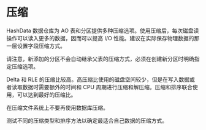 

# 压缩

HashData 数据仓库为 AO 表和分区提供多种压缩选项。使用压缩后，每次磁盘读操作可以读入更多的数据，因而可以提高 I/O 性能。建议在实际保存物理数据的那一层设置字段压缩方式。

请注意，新添加的分区不会自动继承父表的压缩方式，必须在创建新分区时明确指定压缩选项。

Delta 和 RLE 的压缩比较高。高压缩比使用的磁盘空间较少，但是在写入数据或者读取数据时需要额外的时间和 CPU 周期进行压缩和解压缩。压缩和排序联合使用，可以达到最好的压缩比。

在压缩文件系统上不要再使用数据库压缩。

测试不同的压缩类型和排序方法以确定最适合自己数据的压缩方式。